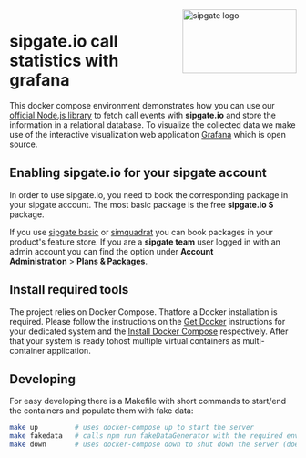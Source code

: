 <img src="https://www.sipgatedesign.com/wp-content/uploads/wort-bildmarke_positiv_2x.jpg" alt="sipgate logo" title="sipgate" align="right" height="112" width="200"/>

# sipgate.io call statistics with grafana

This docker compose environment demonstrates how you can use our [official Node.js library](https://github.com/sipgate-io/sipgateio-node) to fetch call events with **sipgate.io** and store the information in a relational database. To visualize the collected data we make use of the interactive visualization web application [Grafana](https://grafana.com/) which is open source.

## Enabling sipgate.io for your sipgate account

In order to use sipgate.io, you need to book the corresponding package in your sipgate account. The most basic package is the free **sipgate.io S** package.

If you use [sipgate basic](https://app.sipgatebasic.de/feature-store) or [simquadrat](https://app.simquadrat.de/feature-store) you can book packages in your product's feature store.
If you are a **sipgate team** user logged in with an admin account you can find the option under **Account Administration**&nbsp;>&nbsp;**Plans & Packages**.

## Install required tools

The project relies on Docker Compose. Thatfore a Docker installation is required. Please follow the instructions on the [Get Docker](https://docs.docker.com/get-docker/) instructions for your dedicated system and the [Install Docker Compose](https://docs.docker.com/compose/install/) respectively. After that your system is ready tohost multiple virtual containers as multi-container application.

## Developing

For easy developing there is a Makefile with short commands to start/end the containers and populate them with fake data:

```bash
make up         # uses docker-compose up to start the server
make fakedata   # calls npm run fakeDataGenerator with the required environment variables
make down       # uses docker-compose down to shut down the server (does not delete volumes)
```
